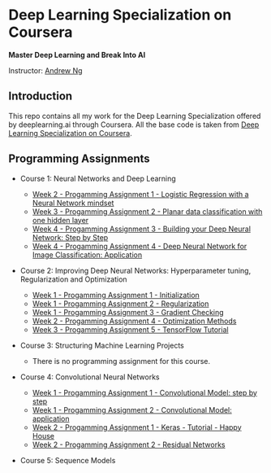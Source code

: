 # Deep Learning Specialization on Coursera

**Master Deep Learning and Break Into AI**

Instructor: [Andrew Ng](http://www.andrewng.org/)

## Introduction

This repo contains all my work for the Deep Learning Specialization offered by deeplearning.ai through Coursera. All the base code is taken from [Deep Learning Specialization on Coursera](https://www.coursera.org/specializations/deep-learning).

## Programming Assignments

- Course 1: Neural Networks and Deep Learning

  - [Week 2 - Progamming Assignment 1 - Logistic Regression with a Neural Network mindset](https://github.com/dsiker/deep-learning-specialization/blob/master/Part%201%20-%20Neural%20Networks%20and%20Deep%20Learning/Logistic%20Regression%20with%20a%20Neural%20Network%20Mindset.ipynb)
  - [Week 3 - Progamming Assignment 2 - Planar data classification with one hidden layer](https://github.com/dsiker/deep-learning-specialization/blob/master/Part%201%20-%20Neural%20Networks%20and%20Deep%20Learning/Planar%20Data%20Classification%20with%20One%20Hidden%20Layer.ipynb)
  - [Week 4 - Progamming Assignment 3 - Building your Deep Neural Network: Step by Step](https://github.com/dsiker/deep-learning-specialization/blob/master/Part%201%20-%20Neural%20Networks%20and%20Deep%20Learning/Building%20Your%20Deep%20Neural%20Network%20-Step%20by%20Step.ipynb)
  - [Week 4 - Progamming Assignment 4 - Deep Neural Network for Image Classification: Application](https://github.com/dsiker/deep-learning-specialization/blob/master/Part%201%20-%20Neural%20Networks%20and%20Deep%20Learning/Deep%20Neural%20Network%20-Application.ipynb)

- Course 2: Improving Deep Neural Networks: Hyperparameter tuning, Regularization and Optimization

  - [Week 1 - Progamming Assignment 1 - Initialization](https://github.com/dsiker/deep-learning-specialization/blob/master/Part%202%20-%20Improving%20Deep%20Neural%20Networks-%20Hyperparameter%20Tuning-%20Regularization%20and%20Optimization/Initialization.ipynb)
  - [Week 1 - Progamming Assignment 2 - Regularization](https://github.com/dsiker/deep-learning-specialization/blob/master/Part%202%20-%20Improving%20Deep%20Neural%20Networks-%20Hyperparameter%20Tuning-%20Regularization%20and%20Optimization/Regularization.ipynb)
  - [Week 1 - Progamming Assignment 3 - Gradient Checking](https://github.com/dsiker/deep-learning-specialization/blob/master/Part%202%20-%20Improving%20Deep%20Neural%20Networks-%20Hyperparameter%20Tuning-%20Regularization%20and%20Optimization/Gradient%2BChecking.ipynb)
  - [Week 2 - Progamming Assignment 4 - Optimization Methods]()
  - [Week 3 - Progamming Assignment 5 - TensorFlow Tutorial]()

- Course 3: Structuring Machine Learning Projects

  - There is no programming assignment for this course.
  
- Course 4: Convolutional Neural Networks

  - [Week 1 - Progamming Assignment 1 - Convolutional Model: step by step]()
  - [Week 1 - Progamming Assignment 2 - Convolutional Model: application]()
  - [Week 2 - Progamming Assignment 1 - Keras - Tutorial - Happy House]()
  - [Week 2 - Progamming Assignment 2 - Residual Networks]()
  
- Course 5: Sequence Models


